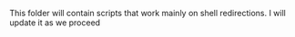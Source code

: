 This folder will contain scripts that work mainly on shell redirections. I will update it as we proceed
